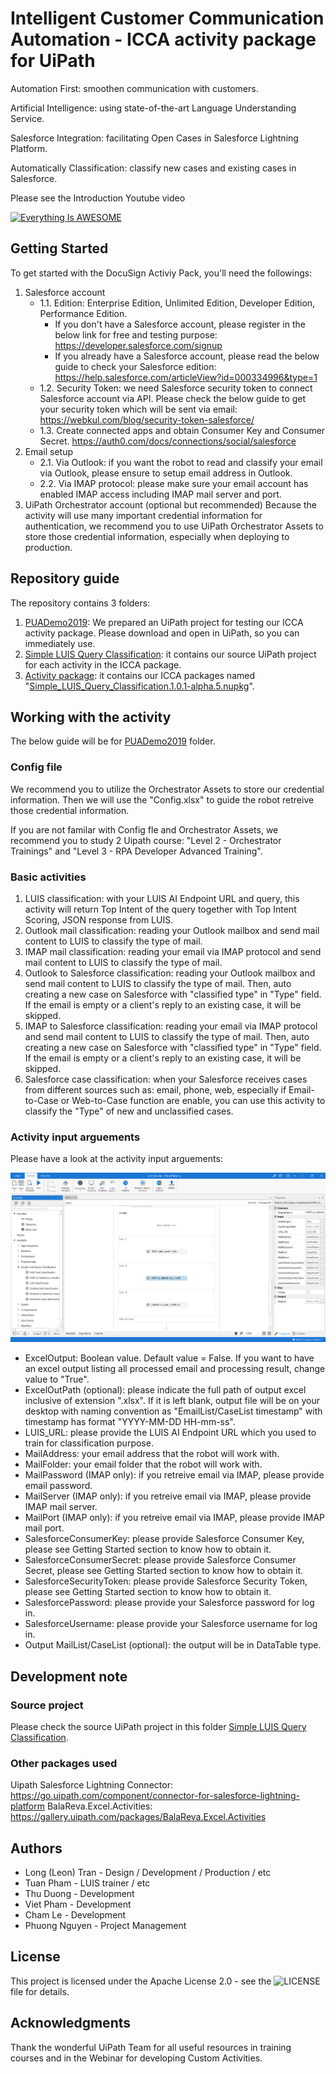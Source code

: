 # Intelligent Customer Communication Automation - ICCA activity package for UiPath
Automation First: smoothen communication with customers.

Artificial Intelligence: using state-of-the-art Language Understanding Service.

Salesforce Integration: facilitating Open Cases in Salesforce Lightning Platform.

Automatically Classification: classify new cases and existing cases in Salesforce. 

Please see the Introduction Youtube video

[![Everything Is AWESOME](https://img.youtube.com/vi/StTqXEQ2l-Y/0.jpg)](https://www.youtube.com/watch?v=StTqXEQ2l-Y "Everything Is AWESOME")

## Getting Started
To get started with the DocuSign Activiy Pack, you'll need the followings:
1. Salesforce account 
   * 1.1. Edition: Enterprise Edition, Unlimited Edition, Developer Edition, Performance Edition.
      - If you don't have a Salesforce account, please register in the below link for free and testing purpose:
   https://developer.salesforce.com/signup
      - If you already have a Salesforce account, please read the below guide to check your Salesforce edition:
   https://help.salesforce.com/articleView?id=000334996&type=1
   * 1.2. Security Token: we need Salesforce security token to connect Salesforce account via API. Please check the below guide to get your security token which will be sent via email:
   https://webkul.com/blog/security-token-salesforce/
   * 1.3. Create connected apps and obtain Consumer Key and Consumer Secret.
   https://auth0.com/docs/connections/social/salesforce
2. Email setup
   * 2.1. Via Outlook: if you want the robot to read and classify your email via Outlook, please ensure to setup email address in Outlook.
   * 2.2. Via IMAP protocol: please make sure your email account has enabled IMAP access including IMAP mail server and port.
3. UiPath Orchestrator account (optional but recommended)
Because the activity will use many important credential information for authentication, we recommend you to use UiPath Orchestrator Assets to store those credential information, especially when deploying to production.

## Repository guide
The repository contains 3 folders:
1. [PUADemo2019](https://github.com/tranhuynhthanglong/ICCA/tree/master/PUA2019Demo "PUADemo2019"): We prepared an UiPath project for testing our ICCA activity package. Please download and open in UiPath, so you can immediately use.
2. [Simple LUIS Query Classification](https://github.com/tranhuynhthanglong/ICCA/tree/master/Simple%20LUIS%20Query%20Classification "Simple LUIS Query Classification"): it contains our source UiPath project for each activity in the ICCA package.
3. [Activity package](https://github.com/tranhuynhthanglong/ICCA/tree/master/PUA2019Demo "Activity package"): it contains our ICCA packages named "[Simple_LUIS_Query_Classification.1.0.1-alpha.5.nupkg](https://github.com/tranhuynhthanglong/ICCA/blob/master/Activity%20package/Simple_LUIS_Query_Classification.1.0.1-alpha.5.nupkg "Simple_LUIS_Query_Classification.1.0.1-alpha.5.nupkg")".

## Working with the activity
The below guide will be for [PUADemo2019](https://github.com/tranhuynhthanglong/ICCA/tree/master/Activity%20package "PUADemo2019") folder.
### Config file
We recommend you to utilize the Orchestrator Assets to store our credential information. Then we will use the "Config.xlsx" to guide the robot retreive those credential information.

If you are not familar with Config fle and Orchestrator Assets, we recommend you to study 2 Uipath course: "Level 2 - Orchestrator Trainings" and "Level 3 - RPA Developer Advanced Training".
### Basic activities
1. LUIS classification: with your LUIS AI Endpoint URL and query, this activity will return Top Intent of the query together with Top Intent Scoring, JSON response from LUIS.
2. Outlook mail classification: reading your Outlook mailbox and send mail content to LUIS to classify the type of mail.
3. IMAP mail classification: reading your email via IMAP protocol and send mail content to LUIS to classify the type of mail.
4. Outlook to Salesforce classification: reading your Outlook mailbox and send mail content to LUIS to classify the type of mail. Then, auto creating a new case on Salesforce with "classified type" in "Type" field. If the email is empty or a client's reply to an existing case, it will be skipped.
5. IMAP to Salesforce classification: reading your email via IMAP protocol and send mail content to LUIS to classify the type of mail. Then, auto creating a new case on Salesforce with "classified type" in "Type" field. If the email is empty or a client's reply to an existing case, it will be skipped.
6. Salesforce case classification: when your Salesforce receives cases from different sources such as: email, phone, web, especially if Email-to-Case or Web-to-Case function are enable, you can use this activity to classify the "Type" of new and unclassified cases.
### Activity input arguements
Please have a look at the activity input arguements:

![Activity screenshot](https://github.com/tranhuynhthanglong/ICCA/blob/master/screenshot.png)

* ExcelOutput: Boolean value. Default value = False. If you want to have an excel output listing all processed email and processing result, change value to "True".
* ExcelOutPath (optional): please indicate the full path of output excel inclusive of extension ".xlsx". If it is left blank, output file will be on your desktop with naming convention as "EmailList/CaseList timestamp" with timestamp has format "YYYY-MM-DD HH-mm-ss".
* LUIS_URL: please provide the LUIS AI Endpoint URL which you used to train for classification purpose.
* MailAddress: your email address that the robot will work with.
* MailFolder: your email folder that the robot will work with.
* MailPassword (IMAP only): if you retreive email via IMAP, please provide email password.
* MailServer (IMAP only): if you retreive email via IMAP, please provide IMAP mail server.
* MailPort (IMAP only): if you retreive email via IMAP, please provide IMAP mail port.
* SalesforceConsumerKey: please provide Salesforce Consumer Key, please see Getting Started section to know how to obtain it.
* SalesforceConsumerSecret: please provide Salesforce Consumer Secret, please see Getting Started section to know how to obtain it.
* SalesforceSecurityToken: please provide Salesforce Security Token, please see Getting Started section to know how to obtain it.
* SalesforcePassword: please provide your Salesforce password for log in.
* SalesforceUsername: please provide your Salesforce username for log in.
* Output MailList/CaseList (optional): the output will be in DataTable type.

## Development note
### Source project
Please check the source UiPath project in this folder [Simple LUIS Query Classification](https://github.com/tranhuynhthanglong/ICCA/tree/master/Simple%20LUIS%20Query%20Classification "Simple LUIS Query Classification").
### Other packages used
Uipath Salesforce Lightning Connector: https://go.uipath.com/component/connector-for-salesforce-lightning-platform
BalaReva.Excel.Activities: https://gallery.uipath.com/packages/BalaReva.Excel.Activities
## Authors
- Long (Leon) Tran - Design / Development / Production / etc
- Tuan Pham - LUIS trainer / etc
- Thu Duong - Development
- Viet Pham - Development
- Cham Le - Development
- Phuong Nguyen - Project Management
## License
This project is licensed under the Apache License 2.0 - see the ![LICENSE](https://github.com/tranhuynhthanglong/ICCA/blob/master/LICENSE) file for details.

## Acknowledgments
Thank the wonderful UiPath Team for all useful resources in training courses and in the Webinar for developing Custom Activities.
